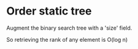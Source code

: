 Order static tree
================


Augment the binary search tree with a 'size' field. 

So retrieving the rank of any element is O(log n)
